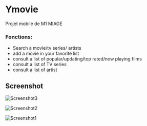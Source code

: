 # Ymovie
Projet mobile de M1 MIAGE

### Fonctions:
- Search a movie/tv series/ artists
- add a movie in your favorite list
- consult a list of popular/updating/top rated/now playing films
- consult a list of TV series
- consult a list of artist


## Screenshot

![Screenshot3](https://user-images.githubusercontent.com/37207110/78128666-93714d00-7416-11ea-8c89-ada4533f20f5.jpg)

![Screenshot2](https://user-images.githubusercontent.com/37207110/78128519-5d33cd80-7416-11ea-9098-03b76d6a48aa.jpg)

![Screenshot1](https://user-images.githubusercontent.com/37207110/78128476-4e4d1b00-7416-11ea-9f31-34ca4c291a1e.jpg)

